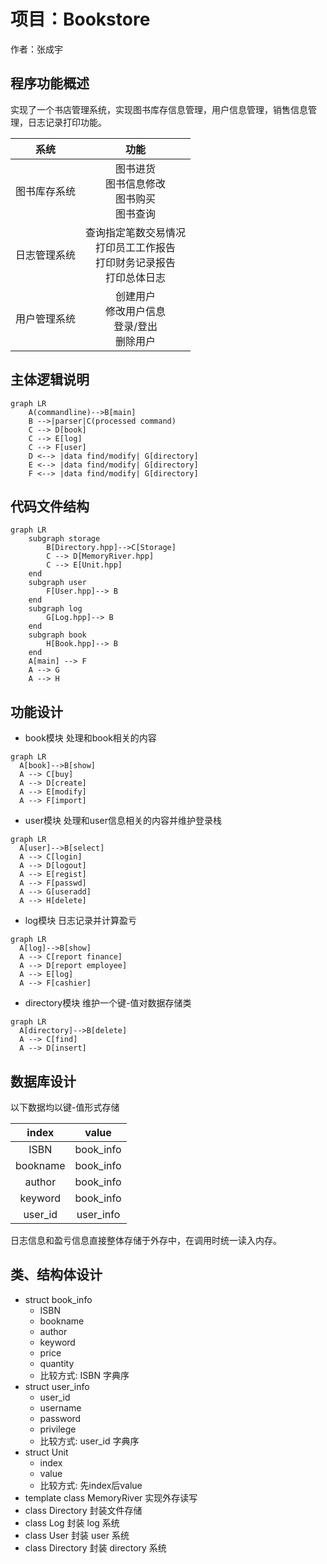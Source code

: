 # 项目：Bookstore
作者：张成宇  
## 程序功能概述
  实现了一个书店管理系统，实现图书库存信息管理，用户信息管理，销售信息管理，日志记录打印功能。  

|   系统    |                      功能                      |
|:-------:|:--------------------------------------------:|
| 图书库存系统  |        图书进货<br>图书信息修改<br>图书购买<br>图书查询        |
|日志管理系统| 查询指定笔数交易情况<br>打印员工工作报告<br>打印财务记录报告<br>打印总体日志 |
|用户管理系统|       创建用户<br>修改用户信息<br>登录/登出<br>删除用户        |

## 主体逻辑说明

```mermaid
graph LR
    A(commandline)-->B[main]
    B -->|parser|C(processed command)
    C --> D[book]
    C --> E[log]
    C --> F[user]
    D <--> |data find/modify| G[directory]
    E <--> |data find/modify| G[directory]
    F <--> |data find/modify| G[directory]
```
 
## 代码文件结构
```mermaid
graph LR
    subgraph storage 
        B[Directory.hpp]-->C[Storage]
        C --> D[MemoryRiver.hpp]
        C --> E[Unit.hpp]
    end
    subgraph user 
        F[User.hpp]--> B
    end
    subgraph log 
        G[Log.hpp]--> B
    end
    subgraph book 
        H[Book.hpp]--> B
    end
    A[main] --> F
    A --> G
    A --> H
```

## 功能设计
- book模块 处理和book相关的内容
```mermaid 
graph LR
  A[book]-->B[show]
  A --> C[buy]
  A --> D[create]
  A --> E[modify]
  A --> F[import]
```

- user模块 处理和user信息相关的内容并维护登录栈
```mermaid 
graph LR
  A[user]-->B[select]
  A --> C[login]
  A --> D[logout]
  A --> E[regist]
  A --> F[passwd]
  A --> G[useradd]
  A --> H[delete]
```

- log模块 日志记录并计算盈亏
```mermaid 
graph LR
  A[log]-->B[show]
  A --> C[report finance]
  A --> D[report employee]
  A --> E[log]
  A --> F[cashier]
```

- directory模块 维护一个键-值对数据存储类
```mermaid 
graph LR
  A[directory]-->B[delete]
  A --> C[find]
  A --> D[insert]
```
## 数据库设计
以下数据均以键-值形式存储

|  index   |                    value                     |
|:--------:|:--------------------------------------------:|
|   ISBN   |                  book_info                   |
| bookname | book_info |
|  author  |       book_info        |
| keyword | book_info|
|user_id| user_info|

日志信息和盈亏信息直接整体存储于外存中，在调用时统一读入内存。

## 类、结构体设计
- struct book_info
  - ISBN
  - bookname
  - author
  - keyword
  - price
  - quantity
  - 比较方式: ISBN 字典序
- struct user_info
  - user_id
  - username 
  - password
  - privilege
  - 比较方式: user_id 字典序
- struct Unit
  - index
  - value
  - 比较方式: 先index后value
- template class MemoryRiver 实现外存读写
- class Directory 封装文件存储
- class Log 封装 log 系统
- class User 封装 user 系统
- class Directory 封装 directory 系统